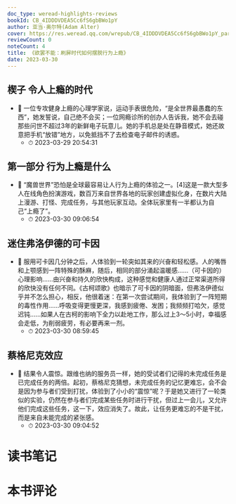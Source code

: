 ```yaml
---
doc_type: weread-highlights-reviews
bookId: CB_4IDDDVDEA5Cc6fS6gbBWo1pY
author: 亚当·奥尔特(Adam Alter)
cover: https://res.weread.qq.com/wrepub/CB_4IDDDVDEA5Cc6fS6gbBWo1pY_parsecover
reviewCount: 0
noteCount: 4
title: 《欲罢不能：刷屏时代如何摆脱行为上瘾》
date: 2023-03-30
---
```



## 楔子 令人上瘾的时代


- 📌 一位专攻健身上瘾的心理学家说，运动手表很危险，“是全世界最愚蠢的东西”，她发誓说，自己绝不会买；一位网瘾诊所的创办人告诉我，她不会去碰那些问世不超过3年的新鲜电子玩意儿。她的手机总是处在静音模式，她还故意把手机“放错”地方，以免抵挡不了去检查电子邮件的诱惑。 
    - ⏱ 2023-03-29 20:54:31 
## 第一部分 行为上瘾是什么


- 📌 “魔兽世界”恐怕是全球最容易让人行为上瘾的体验之一。[4]这是一款大型多人在线角色扮演游戏，数百万来自世界各地的玩家创建虚拟化身，在数片大陆上漫游、打怪、完成任务，与其他玩家互动。全体玩家里有一半都认为自己“上瘾了”。 
    - ⏱ 2023-03-30 09:06:54 
## 迷住弗洛伊德的可卡因


- 📌 服用可卡因几分钟之后，人体验到一轮突如其来的兴奋和轻松感。人的嘴唇和上颚感到一阵特殊的酥麻，随后，相同的部分涌起温暖感……（可卡因的）心理影响……由兴奋和持久的欣快构成，这种感觉和健康人通过正常渠道所得的欣快没有任何不同。《古柯颂歌》也暗示了可卡因的阴暗面，但弗洛伊德似乎并不怎么担心，相反，他很着迷：在第一次尝试期间，我体验到了一阵短期的毒性作用……呼吸变得更慢更深，我感到疲倦、发困；我频频打哈欠，感觉迟钝……如果人在古柯的影响下全力以赴地工作，那么过上3～5小时，幸福感会走低，为削弱疲劳，有必要再来一剂。 
    - ⏱ 2023-03-30 08:59:45 
## 蔡格尼克效应


- 📌 结果令人震惊。跟维也纳的服务员一样，她的受试者们记得的未完成任务是已完成任务的两倍。起初，蔡格尼克猜想，未完成任务的记忆更难忘，会不会是因为参与者们受到打扰，体验到了小小的“震惊”呢？于是她又进行了一轮类似的实验，仍然在参与者们完成某些任务时进行干扰，但过上一会儿，又允许他们完成这些任务，这一下，效应消失了。故此，让任务更难忘的不是干扰，而是来自未能完成的紧张感。 
    - ⏱ 2023-03-30 09:04:52 

# 读书笔记


# 本书评论

